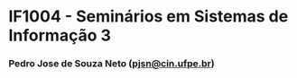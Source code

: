 # IF1004 - Seminários em Sistemas de Informação 3


### Pedro Jose de Souza Neto (pjsn@cin.ufpe.br)
